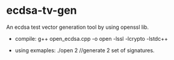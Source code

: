 # ecdsa-tv-gen
An ecdsa test vector generation tool by using openssl lib.

- compile: g++  open_ecdsa.cpp -o open -lssl -lcrypto -lstdc++

- using exmaples: ./open 2 //generate 2 set of signatures.
 
